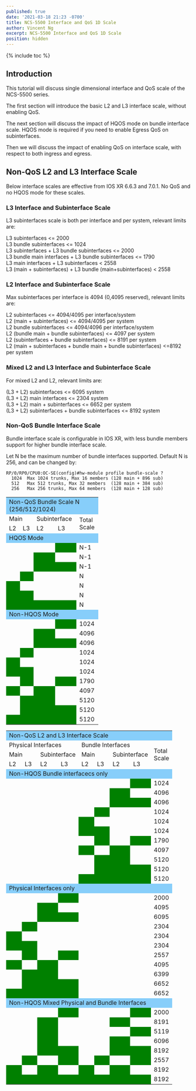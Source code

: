 ```yaml
---
published: true
date: '2021-03-18 21:23 -0700'
title: NCS-5500 Interface and QoS 1D Scale
author: Vincent Ng
excerpt: NCS-5500 Interface and QoS 1D Scale
position: hidden
---
```

{% include toc %}

## Introduction

This tutorial will discuss single dimensional interface and QoS scale of the NCS-5500 series.

The first section will introduce the basic L2 and L3 interface scale, without enabling QoS.

The next section will discuss the impact of HQOS mode on bundle interface scale. HQOS mode is required if you need to enable Egress QoS on subinterfaces.

Then we will discuss the impact of enabling QoS on interface scale, with respect to both ingress and egress.

## Non-QoS L2 and L3 Interface Scale 

Below interface scales are effective from IOS XR 6.6.3 and 7.0.1. No QoS and no HQOS mode for these scales.

### L3 Interface and Subinterface Scale

L3 subinterfaces scale is both per interface and per system, relevant limits are:

L3 subinterfaces <= 2000  
L3 bundle subinterfaces <= 1024  
L3 subinterfaces + L3 bundle subinterfaces <= 2000  
L3 bundle main interfaces + L3 bundle subinterfaces <= 1790  
L3 main interfaces + L3 subinterfaces < 2558  
L3 (main + subinterfaces) + L3 bundle (main+subinterfaces) < 2558  

### L2 Interface and Subinterface Scale

Max subinterfaces per interface is 4094 (0,4095 reserved), relevant limits are:

L2 subinterfaces <= 4094/4095 per interface/system  
L2 (main + subinterfaces) <= 4094/4095 per system  
L2 bundle subinterfaces <= 4094/4096 per interface/system  
L2 (bundle main + bundle subinterfaces) <= 4097 per system  
L2 (subinterfaces + bundle subinterfaces) <= 8191 per system  
L2 (main + subinterfaces + bundle main + bundle subinterfaces) <=8192 per system  

### Mixed L2 and L3 Interface and Subinterface Scale

For mixed L2 and L2, relevant limits are:

(L3 + L2) subinterfaces <= 6095 system  
(L3 + L2) main interfaces <= 2304 system  
(L3 + L2) main + subinterfaces <= 6652 per system  
(L3 + L2) subinterfaces + bundle subinterfaces <= 8192 system  

### Non-QoS Bundle Interface Scale

Bundle interface scale is configurable in IOS XR, with less bundle members support for higher bundle interface scale.

Let N be the maximum number of bundle interfaces supported. Default N is 256, and can be changed by:

```
RP/0/RP0/CPU0:OC-SE(config)#hw-module profile bundle-scale ?
  1024  Max 1024 trunks, Max 16 members (128 main + 896 sub)
  512   Max 512 trunks, Max 32 members  (128 main + 384 sub)
  256   Max 256 trunks, Max 64 members  (128 main + 128 sub)
```




<style>
 .table1 {
  table-layout: fixed;
  width: 50%;
  text-align: center;
  color: black;
}
 .table2 {
  table-layout: fixed;
  width: 90%;
  text-align: center;
  color: black;
}
 .head1 { background: lightskyblue;}
 .head2 { background: lightskyblue;}
 .body1 { background: green;}
</style>
<div class="table1">
<table>
  <colgroup>
    <col width="10%" />
    <col width="10%" />
    <col width="10%" />
    <col width="10%" />
    <col width="10%" />
  </colgroup>
  <tr>
    <td class="head1" colspan="5">Non-QoS Bundle Scale N (256/512/1024)</td>
  </tr>
  <tr>
    <td colspan="2">Main</td>
    <td colspan="2">Subinterface</td>
    <td rowspan="2">Total Scale</td>
  </tr>
  <tr>
    <td>L2</td>
    <td>L3</td>
    <td>L2</td>
    <td>L3</td>
  </tr>
  <tr>
    <td class="head2" colspan="5">HQOS Mode</td>
  </tr>
  <tr>
    <td></td>
    <td></td>
    <td></td>
    <td class="body1"></td>
    <td>N-1</td>
  </tr>
  <tr>
    <td></td>
    <td></td>
    <td class="body1"></td>
    <td></td>
    <td>N-1</td>
  </tr>
  <tr>
    <td></td>
    <td></td>
    <td class="body1"></td>
    <td class="body1"></td>
    <td>N-1</td>
  </tr>
  <tr>
    <td></td>
    <td class="body1"></td>
    <td></td>
    <td></td>
    <td>N</td>
  </tr>
  <tr>
    <td class="body1"></td>
    <td></td>
    <td></td>
    <td></td>
    <td>N</td>
  </tr>
  <tr>
    <td class="body1"></td>
    <td class="body1"></td>
    <td></td>
    <td></td>
    <td>N</td>
  </tr>
  <tr>
    <td class="body1"></td>
    <td class="body1"></td>
    <td class="body1"></td>
    <td class="body1"></td>
    <td>N</td>
  </tr>
  <tr>
    <td class="head2" colspan="5">Non-HQOS Mode</td>
  </tr>
  <tr>
    <td></td>
    <td></td>
    <td></td>
    <td class="body1"></td>
    <td>1024</td>
  </tr>
  <tr>
    <td></td>
    <td></td>
    <td class="body1"></td>
    <td></td>
    <td>4096</td>
  </tr>
  <tr>
    <td></td>
    <td></td>
    <td class="body1"></td>
    <td class="body1"></td>
    <td>4096</td>
  </tr>
  <tr>
    <td></td>
    <td class="body1"></td>
    <td></td>
    <td></td>
    <td>1024</td>
  </tr>
  <tr>
    <td class="body1"></td>
    <td></td>
    <td></td>
    <td></td>
    <td>1024</td>
  </tr>
  <tr>
    <td class="body1"></td>
    <td class="body1"></td>
    <td></td>
    <td></td>
    <td>1024</td>
  </tr>
  <tr>
    <td></td>
    <td class="body1"></td>
    <td></td>
    <td class="body1"></td>
    <td>1790</td>
  </tr>
  <tr>
    <td class="body1"></td>
    <td></td>
    <td class="body1"></td>
    <td></td>
    <td>4097</td>
  </tr>
  <tr>
    <td></td>
    <td class="body1"></td>
    <td class="body1"></td>
    <td></td>
    <td>5120</td>
  </tr>
  <tr>
    <td></td>
    <td class="body1"></td>
    <td class="body1"></td>
    <td class="body1"></td>
    <td>5120</td>
  </tr>
  <tr>
    <td class="body1"></td>
    <td class="body1"></td>
    <td class="body1"></td>
    <td class="body1"></td>
    <td>5120</td>
  </tr>
</table>
</div>
<div class="table2">
<table>
  <colgroup>
    <col width="10%" />
    <col width="10%" />
    <col width="10%" />
    <col width="10%" />
    <col width="10%" />
    <col width="10%" />
    <col width="10%" />
    <col width="10%" />
    <col width="10%" />
  </colgroup>
  <tr>
    <td class="head1" colspan="9">Non-QoS L2 and L3 Interface Scale</td>
  </tr>
  <tr>
    <td colspan="4">Physical Interfaces</td>
    <td colspan="4">Bundle Interfaces</td>
    <td rowspan="3">Total Scale</td>
  </tr>
  <tr>
    <td colspan="2">Main</td>
    <td colspan="2">Subinterface</td>
    <td colspan="2">Main</td>
    <td colspan="2">Subinterface</td>
  </tr>
  <tr>
    <td>L2</td>
    <td>L3</td>
    <td>L2</td>
    <td>L3</td>
    <td>L2</td>
    <td>L3</td>
    <td>L2</td>
    <td>L3</td>
  </tr>
  <tr>
    <td class="head2" colspan="9">Non-HQOS Bundle interfacecs only</td>
  </tr>
  <tr>
    <td></td>
    <td></td>
    <td></td>
    <td></td>
    <td></td>
    <td></td>
    <td></td>
    <td class="body1"></td>
    <td>1024</td>
  </tr>
  <tr>
    <td></td>
    <td></td>
    <td></td>
    <td></td>
    <td></td>
    <td></td>
    <td class="body1"></td>
    <td></td>
    <td>4096</td>
  </tr>
  <tr>
    <td></td>
    <td></td>
    <td></td>
    <td></td>
    <td></td>
    <td></td>
    <td class="body1"></td>
    <td class="body1"></td>
    <td>4096</td>
  </tr>
  <tr>
    <td></td>
    <td></td>
    <td></td>
    <td></td>
    <td></td>
    <td class="body1"></td>
    <td></td>
    <td></td>
    <td>1024</td>
  </tr>
  <tr>
    <td></td>
    <td></td>
    <td></td>
    <td></td>
    <td class="body1"></td>
    <td></td>
    <td></td>
    <td></td>
    <td>1024</td>
  </tr>
  <tr>
    <td></td>
    <td></td>
    <td></td>
    <td></td>
    <td class="body1"></td>
    <td class="body1"></td>
    <td></td>
    <td></td>
    <td>1024</td>
  </tr>
  <tr>
    <td></td>
    <td></td>
    <td></td>
    <td></td>
    <td></td>
    <td class="body1"></td>
    <td></td>
    <td class="body1"></td>
    <td>1790</td>
  </tr>
  <tr>
    <td></td>
    <td></td>
    <td></td>
    <td></td>
    <td class="body1"></td>
    <td></td>
    <td class="body1"></td>
    <td></td>
    <td>4097</td>
  </tr>
  <tr>
    <td></td>
    <td></td>
    <td></td>
    <td></td>
    <td></td>
    <td class="body1"></td>
    <td class="body1"></td>
    <td></td>
    <td>5120</td>
  </tr>
  <tr>
    <td></td>
    <td></td>
    <td></td>
    <td></td>
    <td></td>
    <td class="body1"></td>
    <td class="body1"></td>
    <td class="body1"></td>
    <td>5120</td>
  </tr>
  <tr>
    <td></td>
    <td></td>
    <td></td>
    <td></td>
    <td class="body1"></td>
    <td class="body1"></td>
    <td class="body1"></td>
    <td class="body1"></td>
    <td>5120</td>
  </tr>
  <tr>
    <td class="head2" colspan="9">Physical Interfaces only</td>
  </tr>
  <tr>
    <td></td>
    <td></td>
    <td></td>
    <td class="body1"></td>
    <td></td>
    <td></td>
    <td></td>
    <td></td>
    <td>2000</td>
  </tr>
  <tr>
    <td></td>
    <td></td>
    <td class="body1"></td>
    <td></td>
    <td></td>
    <td></td>
    <td></td>
    <td></td>
    <td>4095</td>
  </tr>
  <tr>
    <td></td>
    <td></td>
    <td class="body1"></td>
    <td class="body1"></td>
    <td></td>
    <td></td>
    <td></td>
    <td></td>
    <td>6095</td>
  </tr>
  <tr>
    <td></td>
    <td class="body1"></td>
    <td></td>
    <td></td>
    <td></td>
    <td></td>
    <td></td>
    <td></td>
    <td>2304</td>
  </tr>
  <tr>
    <td class="body1"></td>
    <td></td>
    <td></td>
    <td></td>
    <td></td>
    <td></td>
    <td></td>
    <td></td>
    <td>2304</td>
  </tr>
  <tr>
    <td class="body1"></td>
    <td class="body1"></td>
    <td></td>
    <td></td>
    <td></td>
    <td></td>
    <td></td>
    <td></td>
    <td>2304</td>
  </tr>
  <tr>
    <td></td>
    <td class="body1"></td>
    <td></td>
    <td class="body1"></td>
    <td></td>
    <td></td>
    <td></td>
    <td></td>
    <td>2557</td>
  </tr>
  <tr>
    <td class="body1"></td>
    <td></td>
    <td class="body1"></td>
    <td></td>
    <td></td>
    <td></td>
    <td></td>
    <td></td>
    <td>4095</td>
  </tr>
  <tr>
    <td></td>
    <td class="body1"></td>
    <td class="body1"></td>
    <td></td>
    <td></td>
    <td></td>
    <td></td>
    <td></td>
    <td>6399</td>
  </tr>
  <tr>
    <td></td>
    <td class="body1"></td>
    <td class="body1"></td>
    <td class="body1"></td>
    <td></td>
    <td></td>
    <td></td>
    <td></td>
    <td>6652</td>
  </tr>
  <tr>
    <td class="body1"></td>
    <td class="body1"></td>
    <td class="body1"></td>
    <td class="body1"></td>
    <td></td>
    <td></td>
    <td></td>
    <td></td>
    <td>6652</td>
  </tr>
  <tr>
    <td class="head2" colspan="9">Non-HQOS Mixed Physical and Bundle Interfaces</td>
  </tr>
  <tr>
    <td></td>
    <td></td>
    <td></td>
    <td class="body1"></td>
    <td></td>
    <td></td>
    <td></td>
    <td class="body1"></td>
    <td>2000</td>
  </tr>
  <tr>
    <td></td>
    <td></td>
    <td class="body1"></td>
    <td></td>
    <td></td>
    <td></td>
    <td class="body1"></td>
    <td></td>
    <td>8191</td>
  </tr>
  <tr>
    <td></td>
    <td></td>
    <td class="body1"></td>
    <td></td>
    <td></td>
    <td></td>
    <td></td>
    <td class="body1"></td>
    <td>5119</td>
  </tr>
  <tr>
    <td></td>
    <td></td>
    <td class="body1"></td>
    <td></td>
    <td></td>
    <td></td>
    <td class="body1"></td>
    <td></td>
    <td>6096</td>
  </tr>
  <tr>
    <td></td>
    <td></td>
    <td class="body1"></td>
    <td class="body1"></td>
    <td></td>
    <td></td>
    <td class="body1"></td>
    <td class="body1"></td>
    <td>8192</td>
  </tr>
  <tr>
    <td></td>
    <td class="body1"></td>
    <td></td>
    <td class="body1"></td>
    <td></td>
    <td class="body1"></td>
    <td></td>
    <td class="body1"></td>
    <td>2557</td>
  </tr>
  <tr>
    <td class="body1"></td>
    <td></td>
    <td class="body1"></td>
    <td></td>
    <td class="body1"></td>
    <td></td>
    <td class="body1"></td>
    <td></td>
    <td>8192</td>
  </tr>
  <tr>
    <td class="body1"></td>
    <td class="body1"></td>
    <td class="body1"></td>
    <td class="body1"></td>
    <td class="body1"></td>
    <td class="body1"></td>
    <td class="body1"></td>
    <td class="body1"></td>
    <td>8192</td>
  </tr>
</table>
</div>
